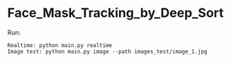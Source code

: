 # Face_Mask_Tracking_by_Deep_Sort

Run: 

    Realtime: python main.py realtime 
    Image test: python main.py image --path images_test/image_1.jpg
